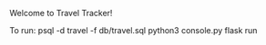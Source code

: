 Welcome to Travel Tracker!

To run: psql -d travel -f db/travel.sql
        python3 console.py
        flask run